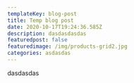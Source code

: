 ```yaml
---
templateKey: blog-post
title: Temp blog post
date: 2020-10-17T19:24:36.585Z
description: dasdasdasdas
featuredpost: false
featuredimage: /img/products-grid2.jpg
categories: asdasdas
---
```

dasdasdas